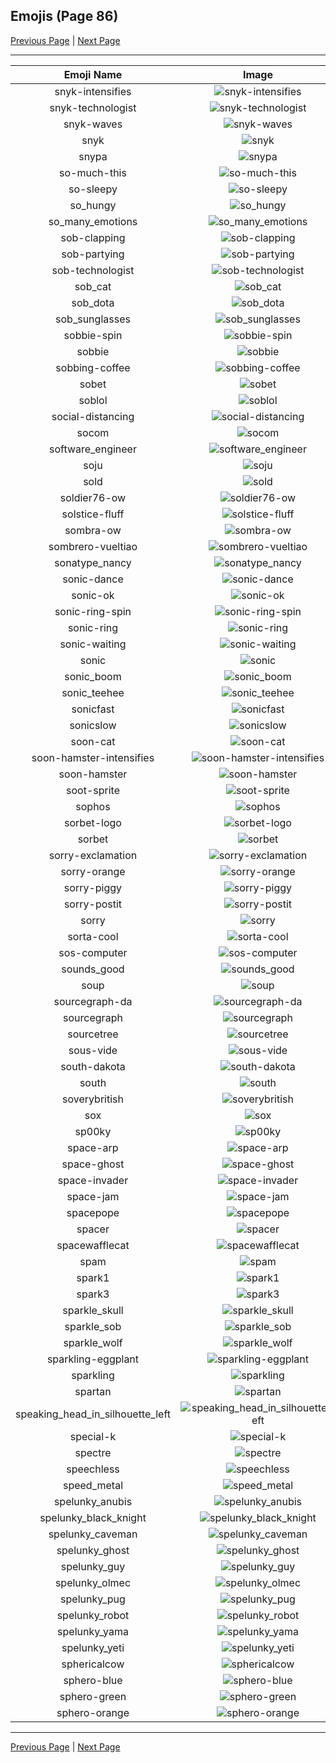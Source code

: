 
## Emojis (Page 86)

[Previous Page](/docs/hashicorp/page-s-0085.md)
  | [Next Page](/docs/hashicorp/page-s-0087.md)

<hr />

|Emoji Name|Image|
| :-: | :-: |
|snyk-intensifies| ![snyk-intensifies](/emojis/hashicorp/snyk-intensifies.gif)|
|snyk-technologist| ![snyk-technologist](/emojis/hashicorp/snyk-technologist.png)|
|snyk-waves| ![snyk-waves](/emojis/hashicorp/snyk-waves.gif)|
|snyk| ![snyk](/emojis/hashicorp/snyk.png)|
|snypa| ![snypa](/emojis/hashicorp/snypa.gif)|
|so-much-this| ![so-much-this](/emojis/hashicorp/so-much-this.gif)|
|so-sleepy| ![so-sleepy](/emojis/hashicorp/so-sleepy.gif)|
|so_hungy| ![so_hungy](/emojis/hashicorp/so_hungy.png)|
|so_many_emotions| ![so_many_emotions](/emojis/hashicorp/so_many_emotions.gif)|
|sob-clapping| ![sob-clapping](/emojis/hashicorp/sob-clapping.gif)|
|sob-partying| ![sob-partying](/emojis/hashicorp/sob-partying.png)|
|sob-technologist| ![sob-technologist](/emojis/hashicorp/sob-technologist.png)|
|sob_cat| ![sob_cat](/emojis/hashicorp/sob_cat.png)|
|sob_dota| ![sob_dota](/emojis/hashicorp/sob_dota.gif)|
|sob_sunglasses| ![sob_sunglasses](/emojis/hashicorp/sob_sunglasses.png)|
|sobbie-spin| ![sobbie-spin](/emojis/hashicorp/sobbie-spin.gif)|
|sobbie| ![sobbie](/emojis/hashicorp/sobbie.png)|
|sobbing-coffee| ![sobbing-coffee](/emojis/hashicorp/sobbing-coffee.png)|
|sobet| ![sobet](/emojis/hashicorp/sobet.png)|
|soblol| ![soblol](/emojis/hashicorp/soblol.png)|
|social-distancing| ![social-distancing](/emojis/hashicorp/social-distancing.png)|
|socom| ![socom](/emojis/hashicorp/socom.png)|
|software_engineer| ![software_engineer](/emojis/hashicorp/software_engineer.png)|
|soju| ![soju](/emojis/hashicorp/soju.png)|
|sold| ![sold](/emojis/hashicorp/sold.png)|
|soldier76-ow| ![soldier76-ow](/emojis/hashicorp/soldier76-ow.png)|
|solstice-fluff| ![solstice-fluff](/emojis/hashicorp/solstice-fluff.png)|
|sombra-ow| ![sombra-ow](/emojis/hashicorp/sombra-ow.png)|
|sombrero-vueltiao| ![sombrero-vueltiao](/emojis/hashicorp/sombrero-vueltiao.png)|
|sonatype_nancy| ![sonatype_nancy](/emojis/hashicorp/sonatype_nancy.png)|
|sonic-dance| ![sonic-dance](/emojis/hashicorp/sonic-dance.gif)|
|sonic-ok| ![sonic-ok](/emojis/hashicorp/sonic-ok.png)|
|sonic-ring-spin| ![sonic-ring-spin](/emojis/hashicorp/sonic-ring-spin.gif)|
|sonic-ring| ![sonic-ring](/emojis/hashicorp/sonic-ring.png)|
|sonic-waiting| ![sonic-waiting](/emojis/hashicorp/sonic-waiting.gif)|
|sonic| ![sonic](/emojis/hashicorp/sonic.gif)|
|sonic_boom| ![sonic_boom](/emojis/hashicorp/sonic_boom.gif)|
|sonic_teehee| ![sonic_teehee](/emojis/hashicorp/sonic_teehee.gif)|
|sonicfast| ![sonicfast](/emojis/hashicorp/sonicfast.gif)|
|sonicslow| ![sonicslow](/emojis/hashicorp/sonicslow.gif)|
|soon-cat| ![soon-cat](/emojis/hashicorp/soon-cat.jpg)|
|soon-hamster-intensifies| ![soon-hamster-intensifies](/emojis/hashicorp/soon-hamster-intensifies.gif)|
|soon-hamster| ![soon-hamster](/emojis/hashicorp/soon-hamster.png)|
|soot-sprite| ![soot-sprite](/emojis/hashicorp/soot-sprite.jpg)|
|sophos| ![sophos](/emojis/hashicorp/sophos.png)|
|sorbet-logo| ![sorbet-logo](/emojis/hashicorp/sorbet-logo.png)|
|sorbet| ![sorbet](/emojis/hashicorp/sorbet.jpg)|
|sorry-exclamation| ![sorry-exclamation](/emojis/hashicorp/sorry-exclamation.png)|
|sorry-orange| ![sorry-orange](/emojis/hashicorp/sorry-orange.png)|
|sorry-piggy| ![sorry-piggy](/emojis/hashicorp/sorry-piggy.png)|
|sorry-postit| ![sorry-postit](/emojis/hashicorp/sorry-postit.png)|
|sorry| ![sorry](/emojis/hashicorp/sorry.jpg)|
|sorta-cool| ![sorta-cool](/emojis/hashicorp/sorta-cool.gif)|
|sos-computer| ![sos-computer](/emojis/hashicorp/sos-computer.png)|
|sounds_good| ![sounds_good](/emojis/hashicorp/sounds_good.jpg)|
|soup| ![soup](/emojis/hashicorp/soup.png)|
|sourcegraph-da| ![sourcegraph-da](/emojis/hashicorp/sourcegraph-da.png)|
|sourcegraph| ![sourcegraph](/emojis/hashicorp/sourcegraph.png)|
|sourcetree| ![sourcetree](/emojis/hashicorp/sourcetree.png)|
|sous-vide| ![sous-vide](/emojis/hashicorp/sous-vide.png)|
|south-dakota| ![south-dakota](/emojis/hashicorp/south-dakota.png)|
|south| ![south](/emojis/hashicorp/south.png)|
|soverybritish| ![soverybritish](/emojis/hashicorp/soverybritish.png)|
|sox| ![sox](/emojis/hashicorp/sox.png)|
|sp00ky| ![sp00ky](/emojis/hashicorp/sp00ky.gif)|
|space-arp| ![space-arp](/emojis/hashicorp/space-arp.jpg)|
|space-ghost| ![space-ghost](/emojis/hashicorp/space-ghost.png)|
|space-invader| ![space-invader](/emojis/hashicorp/space-invader.png)|
|space-jam| ![space-jam](/emojis/hashicorp/space-jam.png)|
|spacepope| ![spacepope](/emojis/hashicorp/spacepope.jpg)|
|spacer| ![spacer](/emojis/hashicorp/spacer.png)|
|spacewafflecat| ![spacewafflecat](/emojis/hashicorp/spacewafflecat.png)|
|spam| ![spam](/emojis/hashicorp/spam.jpg)|
|spark1| ![spark1](/emojis/hashicorp/spark1.png)|
|spark3| ![spark3](/emojis/hashicorp/spark3.png)|
|sparkle_skull| ![sparkle_skull](/emojis/hashicorp/sparkle_skull.png)|
|sparkle_sob| ![sparkle_sob](/emojis/hashicorp/sparkle_sob.png)|
|sparkle_wolf| ![sparkle_wolf](/emojis/hashicorp/sparkle_wolf.png)|
|sparkling-eggplant| ![sparkling-eggplant](/emojis/hashicorp/sparkling-eggplant.gif)|
|sparkling| ![sparkling](/emojis/hashicorp/sparkling.gif)|
|spartan| ![spartan](/emojis/hashicorp/spartan.png)|
|speaking_head_in_silhouette_left| ![speaking_head_in_silhouette_left](/emojis/hashicorp/speaking_head_in_silhouette_left.png)|
|special-k| ![special-k](/emojis/hashicorp/special-k.jpg)|
|spectre| ![spectre](/emojis/hashicorp/spectre.png)|
|speechless| ![speechless](/emojis/hashicorp/speechless.gif)|
|speed_metal| ![speed_metal](/emojis/hashicorp/speed_metal.gif)|
|spelunky_anubis| ![spelunky_anubis](/emojis/hashicorp/spelunky_anubis.png)|
|spelunky_black_knight| ![spelunky_black_knight](/emojis/hashicorp/spelunky_black_knight.png)|
|spelunky_caveman| ![spelunky_caveman](/emojis/hashicorp/spelunky_caveman.png)|
|spelunky_ghost| ![spelunky_ghost](/emojis/hashicorp/spelunky_ghost.png)|
|spelunky_guy| ![spelunky_guy](/emojis/hashicorp/spelunky_guy.png)|
|spelunky_olmec| ![spelunky_olmec](/emojis/hashicorp/spelunky_olmec.png)|
|spelunky_pug| ![spelunky_pug](/emojis/hashicorp/spelunky_pug.png)|
|spelunky_robot| ![spelunky_robot](/emojis/hashicorp/spelunky_robot.png)|
|spelunky_yama| ![spelunky_yama](/emojis/hashicorp/spelunky_yama.png)|
|spelunky_yeti| ![spelunky_yeti](/emojis/hashicorp/spelunky_yeti.png)|
|sphericalcow| ![sphericalcow](/emojis/hashicorp/sphericalcow.png)|
|sphero-blue| ![sphero-blue](/emojis/hashicorp/sphero-blue.png)|
|sphero-green| ![sphero-green](/emojis/hashicorp/sphero-green.png)|
|sphero-orange| ![sphero-orange](/emojis/hashicorp/sphero-orange.png)|

<hr/>

[Previous Page](/docs/hashicorp/page-s-0085.md)
  | [Next Page](/docs/hashicorp/page-s-0087.md)